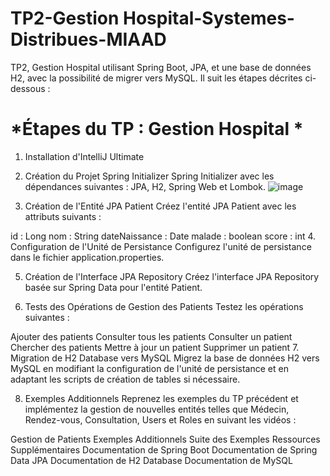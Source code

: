 # TP2-Gestion Hospital-Systemes-Distribues-MIAAD
TP2, Gestion Hospital utilisant Spring Boot, JPA, et une base de données H2, avec la possibilité de migrer vers MySQL. Il suit les étapes décrites ci-dessous :
# *Étapes du TP : Gestion Hospital *
1. Installation d'IntelliJ Ultimate
2. Création du Projet Spring Initializer
Spring Initializer avec les dépendances suivantes : JPA, H2, Spring Web et Lombok.
![image](https://github.com/ACHRAF-TALHAOUI/TP2-Systemes-Distribues-MIAAD/assets/137435554/b0b86213-ec9e-4b90-897f-ada829518688)

3. Création de l'Entité JPA Patient
Créez l'entité JPA Patient avec les attributs suivants :

id : Long
nom : String
dateNaissance : Date
malade : boolean
score : int
4. Configuration de l'Unité de Persistance
Configurez l'unité de persistance dans le fichier application.properties.

5. Création de l'Interface JPA Repository
Créez l'interface JPA Repository basée sur Spring Data pour l'entité Patient.

6. Tests des Opérations de Gestion des Patients
Testez les opérations suivantes :

Ajouter des patients
Consulter tous les patients
Consulter un patient
Chercher des patients
Mettre à jour un patient
Supprimer un patient
7. Migration de H2 Database vers MySQL
Migrez la base de données H2 vers MySQL en modifiant la configuration de l'unité de persistance et en adaptant les scripts de création de tables si nécessaire.

8. Exemples Additionnels
Reprenez les exemples du TP précédent et implémentez la gestion de nouvelles entités telles que Médecin, Rendez-vous, Consultation, Users et Roles en suivant les vidéos :

Gestion de Patients
Exemples Additionnels
Suite des Exemples
Ressources Supplémentaires
Documentation de Spring Boot
Documentation de Spring Data JPA
Documentation de H2 Database
Documentation de MySQL
